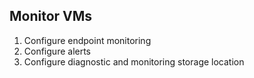 ## Monitor VMs

1. Configure endpoint monitoring
2. Configure alerts
3. Configure diagnostic and monitoring storage location